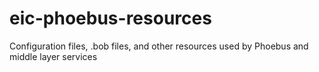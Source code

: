 # eic-phoebus-resources
Configuration files, .bob files, and other resources used by Phoebus and middle layer services
